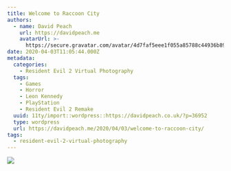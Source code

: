 ```yaml
---
title: Welcome to Raccoon City
authors:
  - name: David Peach
    url: https://davidpeach.me
    avatarUrl: >-
      https://secure.gravatar.com/avatar/4d7faf5eee1f055a85788c44936b8995eaab6dfb004e7854ec747ccb272e91ee?s=96&d=mm&r=g
date: 2020-04-03T11:05:44.000Z
metadata:
  categories:
    - Resident Evil 2 Virtual Photography
  tags:
    - Games
    - Horror
    - Leon Kennedy
    - PlayStation
    - Resident Evil 2 Remake
  uuid: 11ty/import::wordpress::https://davidpeach.co.uk/?p=36952
  type: wordpress
  url: https://davidpeach.me/2020/04/03/welcome-to-raccoon-city/
tags:
  - resident-evil-2-virtual-photography
---
```

[![](/assets/RESIDENT-EVIL-2_20190127073741-vgzx30zlziKZ.jpg)](/assets/RESIDENT-EVIL-2_20190127073741-vgzx30zlziKZ.jpg)